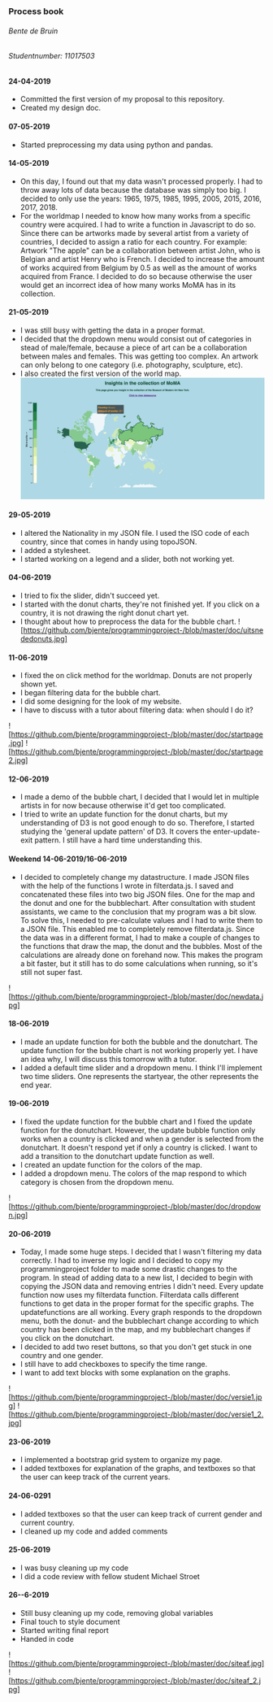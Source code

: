 ### **Process book**
###### Bente de Bruin
###### Studentnumber: 11017503

#### 24-04-2019
- Committed the first version of my proposal to this repository.
- Created my design doc.

#### 07-05-2019
- Started preprocessing my data using python and pandas.


#### 14-05-2019
- On this day, I found out that my data wasn't processed properly.
  I had to throw away lots of data because the database was simply too big.
  I decided to only use the years: 1965, 1975, 1985, 1995, 2005, 2015, 2016, 2017, 2018.
- For the worldmap I needed to know how many works from a specific country were acquired. I had to write a function in Javascript to do so.
  Since there can be artworks made by several artist from a variety of countries, I decided to assign a ratio for each country. 
  For example: Artwork "The apple" can be a collaboration between artist John, who is Belgian and artist Henry who is French. I decided to increase the amount of works acquired from Belgium by 0.5 as well as the amount of works acquired from France.
  I decided to do so because otherwise the user would get an incorrect idea of how many works MoMA has in its collection.

#### 21-05-2019
- I was still busy with getting the data in a proper format.
- I decided that the dropdown menu would consist out of categories in stead of male/female, because a piece of art can be a collaboration between males and females. This was getting too complex. An artwork can only belong to one category (i.e. photography, sculpture, etc).
- I also created the first version of the world map.
![Worldmap first version](https://github.com/bjente/programmingproject-/blob/master/doc/uitsnedeworldmap.jpg)

#### 29-05-2019
- I altered the Nationality in my JSON file. I used the ISO code of each country, since that comes in handy using topoJSON.
- I added a stylesheet.
- I started working on a legend and a slider, both not working yet.

#### 04-06-2019
- I tried to fix the slider, didn't succeed yet.
- I started with the donut charts, they're not finished yet. If you click on a country, it is not drawing the right donut chart yet. 
- I thought about how to preprocess the data for the bubble chart.
![https://github.com/bjente/programmingproject-/blob/master/doc/uitsnededonuts.jpg]

#### 11-06-2019
- I fixed the on click method for the worldmap. Donuts are not properly shown yet.
- I began filtering data for the bubble chart.
- I did some designing for the look of my website.
- I have to discuss with a tutor about filtering data: when should I do it?

![https://github.com/bjente/programmingproject-/blob/master/doc/startpage.jpg]
![https://github.com/bjente/programmingproject-/blob/master/doc/startpage2.jpg]

#### 12-06-2019
- I made a demo of the bubble chart, I decided that I would let in multiple artists in for now because otherwise it'd get too complicated.
- I tried to write an update function for the donut charts, but my understanding of D3 is not good enough to do so. Therefore, I started studying the 'general update pattern' of D3. It covers the enter-update-exit pattern. I still have a hard time understanding this. 

#### Weekend 14-06-2019/16-06-2019
- I decided to completely change my datastructure. I made JSON files with the help of the functions I wrote in filterdata.js. I saved and concatenated these files into two big JSON files. One for the map and the donut and one for the bubblechart.  After consultation with student assistants, we came to the conclusion that my program was a bit slow. To solve this, I needed to pre-calculate values and I had to write them to a JSON file. This enabled me to completely remove filterdata.js. Since the data was in a different format, I had to make a couple of changes to the functions that draw the map, the donut and the bubbles. Most of the calculations are already done on forehand now. This makes the program a bit faster, but it still has to do some calculations when running, so it's still not super fast. 

![https://github.com/bjente/programmingproject-/blob/master/doc/newdata.jpg]

#### 18-06-2019
- I made an update function for both the bubble and the donutchart. The update function for the bubble chart is not working properly yet. I have an idea why, I will discuss this tomorrow with a tutor.
- I added a default time slider and a dropdown menu. I think I'll implement two time sliders. One represents the startyear, the other represents the end year.

#### 19-06-2019
- I fixed the update function for the bubble chart and I fixed the update function for the donutchart. However, the update bubble function only works when a country is clicked and when a gender is selected from the donutchart. It doesn't respond yet if only a country is clicked. I want to add a transition to the donutchart update function as well.
- I created an update function for the colors of the map. 
- I added a dropdown menu. The colors of the map respond to which category is chosen from the dropdown menu. 

![https://github.com/bjente/programmingproject-/blob/master/doc/dropdown.jpg]

#### 20-06-2019
- Today, I made some huge steps. I decided that I wasn't filtering my data correctly. I had to inverse my logic and I decided to copy my programmingproject folder to made some drastic changes to the program. In stead of adding data to a new list, I decided to begin with copying the JSON data and removing entries I didn't need. Every update function now uses my filterdata function. Filterdata calls different functions to get data in the proper format for the specific graphs. The updatefunctions are all working. Every graph responds to the dropdown menu, both the donut- and the bubblechart change according to which country has been clicked in the map, and my bubblechart changes if you click on the donutchart. 
- I decided to add two reset buttons, so that you don't get stuck in one country and one gender. 
- I still have to add checkboxes to specify the time range. 
- I want to add text blocks with some explanation on the graphs.

![https://github.com/bjente/programmingproject-/blob/master/doc/versie1.jpg]
![https://github.com/bjente/programmingproject-/blob/master/doc/versie1_2.jpg]

#### 23-06-2019
- I implemented a bootstrap grid system to organize my page. 
- I added textboxes for explanation of the graphs, and textboxes so that the user can keep track of the current years.

#### 24-06-0291
- I added textboxes so that the user can keep track of current gender and current country.
- I cleaned up my code and added comments

#### 25-06-2019
- I was busy cleaning up my code
- I did a code review with fellow student Michael Stroet

#### 26--6-2019
- Still busy cleaning up my code, removing global variables
- Final touch to style document
- Started writing final report
- Handed in code

![https://github.com/bjente/programmingproject-/blob/master/doc/siteaf.jpg]
![https://github.com/bjente/programmingproject-/blob/master/doc/siteaf_2.jpg]
